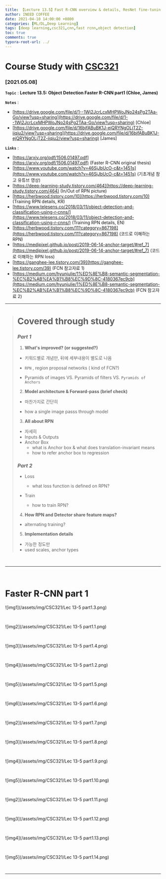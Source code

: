 ```yaml
---
title: 【Lecture 13.5】Fast R-CNN overview & details, ResNet fine-tuning practice
author: INEED COFFEE
date: 2021-04-10 14:00:00 +0800
categories: [ML/DL,Deep Learning]
tags: [deep learning,csc321,cnn,fast rcnn,object detection]
toc: true
comments: true
typora-root-url: ../
---
```

# Course Study with [CSC321](https://www.cs.toronto.edu/~rgrosse/courses/csc321_2017/) 



### [2021.05.08]

__`Topic`__ : __Lecture 13.5: Object Detection Faster R-CNN part1 (Chloe, James)__ 

__`Notes`__ : 

- [https://drive.google.com/file/d/1--1Wj2JcrLcxMHPWoJNo24sPg2TAa-Go/view?usp=sharing](https://drive.google.com/file/d/1--1Wj2JcrLcxMHPWoJNo24sPg2TAa-Go/view?usp=sharing) [Chloe]
- [https://drive.google.com/file/d/16bjfABuBK1J-ejQRYNgOLjT2Z-iiqiu2/view?usp=sharing](https://drive.google.com/file/d/16bjfABuBK1J-ejQRYNgOLjT2Z-iiqiu2/view?usp=sharing) [James]

__`Links`__ : 

- [https://arxiv.org/pdf/1506.01497.pdf](https://arxiv.org/pdf/1506.01497.pdf) (Faster R-CNN original thesis) 
- [https://www.youtube.com/watch?v=46SjJbUcO-c&t=1451s](https://www.youtube.com/watch?v=46SjJbUcO-c&t=1451s) (기초개념 참고 유튜브 영상) 
- [https://deep-learning-study.tistory.com/464](https://deep-learning-study.tistory.com/464) (In/Out of RPN picture) 
- [https://herbwood.tistory.com/10](https://herbwood.tistory.com/10) (Training RPN details, KR) 
- [https://www.telesens.co/2018/03/11/object-detection-and-classification-using-r-cnns/](https://www.telesens.co/2018/03/11/object-detection-and-classification-using-r-cnns/) (Training RPN details, EN)
- [https://herbwood.tistory.com/11?category=867198](https://herbwood.tistory.com/11?category=867198) (코드로 이해하는 RPN)
- [https://medipixel.github.io/post/2019-06-14-anchor-target/#ref_7](https://medipixel.github.io/post/2019-06-14-anchor-target/#ref_7) (코드로 이해하는 RPN loss)
- [https://ganghee-lee.tistory.com/39](https://ganghee-lee.tistory.com/39) (FCN 참고자료 1)
- [https://medium.com/hyunjulie/1%ED%8E%B8-semantic-segmentation-%EC%B2%AB%EA%B1%B8%EC%9D%8C-4180367ec9cb](https://medium.com/hyunjulie/1%ED%8E%B8-semantic-segmentation-%EC%B2%AB%EA%B1%B8%EC%9D%8C-4180367ec9cb) (FCN 참고자료 2) 

---
> # Covered through study
>
> ### _Part 1_ 
>
> 1. __What's improved? (or suggested?)__ 
>
> - 키워드별로 개념만, 뒤에 세부내용이 별도로 나옴
>
> - `RPN` , region proposal networks ( kind of FCN?)
>
> - Pyramids of images VS. Pyramids of filters VS. `Pyramids of Anchors` 
>
>   
>
> 2. __Model architecture & Forward-pass (brief check)__ 
>
> - 마찬가지로 간단히
>
> - how a single image passs through model
>
>   
>
> 3. __All about RPN__ 
>
> - 자세히
> - Inputs & Outputs
> - Anchor Box
>   - what is Anchor box & what does translation-invariant means
>   - how to refer anchor box to regression 
>
> ### _Part 2_ 
>
> - Loss
>   
>   - what loss function is defined on  RPN?
> - Train
>   
>   - how to train RPN?
>   
>   
>
> 4. __How RPN and Detector share feature maps?__ 
>
> - alternating training?
>
>   
>
> 5. __Implementation details__ 
>
> - 가능한 정도만
> - used scales, anchor types

​	

---

​			
# Faster R-CNN part 1

![img1](/assets/img/CSC321/Lec 13-5 part1.3.png)

​	

![img2](/assets/img/CSC321/Lec 13-5 part1.1.png)

​	

![img3](/assets/img/CSC321/Lec 13-5 part1.4.png)

​	

![img4](/assets/img/CSC321/Lec 13-5 part1.2.png)

​	

![img5](/assets/img/CSC321/Lec 13-5 part1.5.png)

​	

![img6](/assets/img/CSC321/Lec 13-5 part1.6.png)

​	

![img2](/assets/img/CSC321/Lec 13-5 part1.7.png)

​	

![img3](/assets/img/CSC321/Lec 13-5 part1.8.png)

​	

![img4](/assets/img/CSC321/Lec 13-5 part1.9.png)

​	

![img5](/assets/img/CSC321/Lec 13-5 part1.10.png)

​	

![img2](/assets/img/CSC321/Lec 13-5 part1.11.png)

​	

![img3](/assets/img/CSC321/Lec 13-5 part1.12.png)

​	

![img4](/assets/img/CSC321/Lec 13-5 part1.13.png)

​	

![img5](/assets/img/CSC321/Lec 13-5 part1.14.png)

​	


***

​	

